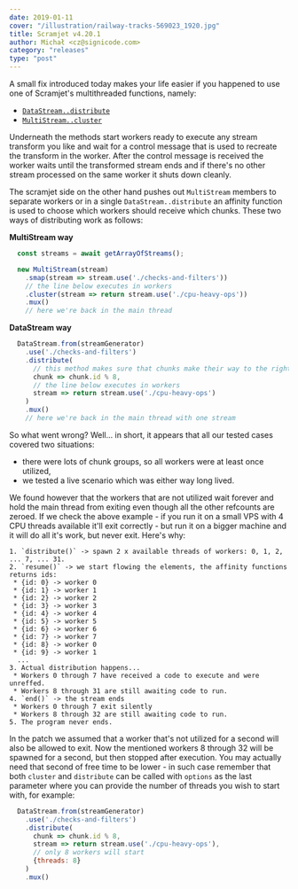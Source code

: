 ```yaml
---
date: 2019-01-11
cover: "/illustration/railway-tracks-569023_1920.jpg"
title: Scramjet v4.20.1
author: Michał <cz@signicode.com>
category: "releases"
type: "post"
---
```


A small fix introduced today makes your life easier if you happened to use one of Scramjet's multithreaded functions, namely:

* [`DataStream..distribute`](/docs/data-stream#DataStream+distribute)
* [`MultiStream..cluster`](/docs/multi-stream/#MultiStream+cluster)

Underneath the methods start workers ready to execute any stream transform you like and wait for a control message that is used to recreate the transform in the worker. After the control message is received the worker waits until the transformed stream ends and if there's no other stream processed on the same worker it shuts down cleanly.

The scramjet side on the other hand pushes out `MultiStream` members to separate workers or in a single `DataStream..distribute` an affinity function is used to choose which workers should receive which chunks. These two ways of distributing work as follows:

**MultiStream way**

```javascript
  const streams = await getArrayOfStreams();

  new MultiStream(stream)
    .smap(stream => stream.use('./checks-and-filters'))
    // the line below executes in workers
    .cluster(stream => return stream.use('./cpu-heavy-ops'))
    .mux()
    // here we're back in the main thread
```

**DataStream way**

```javascript
  DataStream.from(streamGenerator)
    .use('./checks-and-filters')
    .distribute(
      // this method makes sure that chunks make their way to the right workers
      chunk => chunk.id % 8,
      // the line below executes in workers
      stream => return stream.use('./cpu-heavy-ops')
    )
    .mux()
    // here we're back in the main thread with one stream
```

So what went wrong? Well... in short, it appears that all our tested cases covered two situations:

* there were lots of chunk groups, so all workers were at least once utilized,
* we tested a live scenario which was either way long lived.

We found however that the workers that are not utilized wait forever and hold the main thread from exiting even though all the other refcounts are zeroed. If we check the above example - if you run it on a small VPS with 4 CPU threads available it'll exit correctly - but run it on a bigger machine and it will do all it's work, but never exit. Here's why:

```
1. `distribute()` -> spawn 2 x available threads of workers: 0, 1, 2, ... 7, ... 31.
2. `resume()` -> we start flowing the elements, the affinity functions returns ids:
 * {id: 0} -> worker 0
 * {id: 1} -> worker 1
 * {id: 2} -> worker 2
 * {id: 3} -> worker 3
 * {id: 4} -> worker 4
 * {id: 5} -> worker 5
 * {id: 6} -> worker 6
 * {id: 7} -> worker 7
 * {id: 8} -> worker 0
 * {id: 9} -> worker 1
  ...
3. Actual distribution happens...
 * Workers 0 through 7 have received a code to execute and were unreffed.
 * Workers 8 through 31 are still awaiting code to run.
4. `end()` -> the stream ends
 * Workers 0 through 7 exit silently
 * Workers 8 through 32 are still awaiting code to run.
5. The program never ends.
```

In the patch we assumed that a worker that's not utilized for a second will also be allowed to exit. Now the mentioned workers 8 through 32 will be spawned for a second, but then stopped after execution. You may actually need that second of free time to be lower - in such case remember that both `cluster` and `distribute` can be called with `options` as the last parameter where you can provide the number of threads you wish to start with, for example:

```javascript
  DataStream.from(streamGenerator)
    .use('./checks-and-filters')
    .distribute(
      chunk => chunk.id % 8,
      stream => return stream.use('./cpu-heavy-ops'),
      // only 8 workers will start
      {threads: 8}
    )
    .mux()
```
